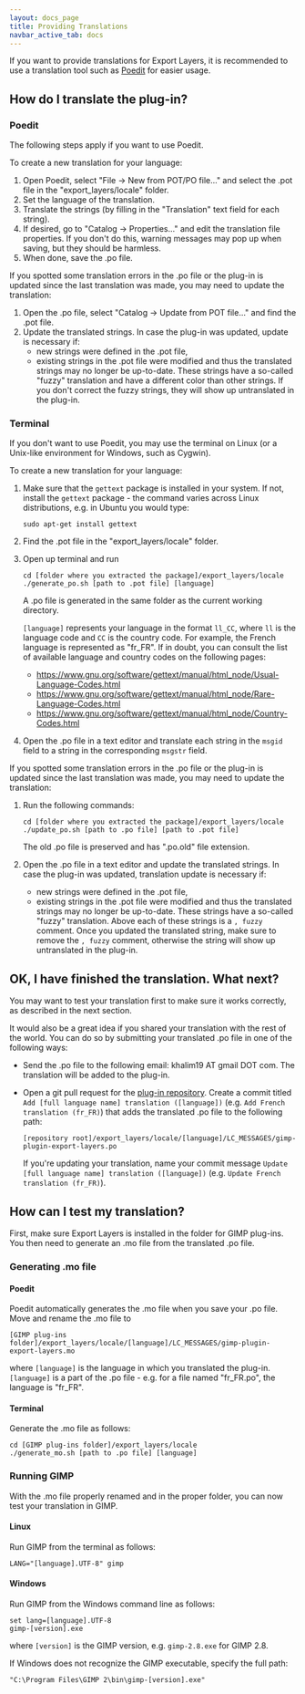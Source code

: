 ```yaml
---
layout: docs_page
title: Providing Translations
navbar_active_tab: docs
---
```



If you want to provide translations for Export Layers, it is recommended to use
a translation tool such as [Poedit](https://poedit.net) for easier usage.


How do I translate the plug-in?
-------------------------------

### Poedit

The following steps apply if you want to use Poedit.

To create a new translation for your language:

1. Open Poedit, select "File → New from POT/PO file..." and select the .pot
   file in the "export_layers/locale" folder.
2. Set the language of the translation.
3. Translate the strings (by filling in the "Translation" text field for each
   string).
4. If desired, go to "Catalog → Properties..." and edit the translation file
   properties. If you don't do this, warning messages may pop up when saving,
   but they should be harmless.
5. When done, save the .po file.

If you spotted some translation errors in the .po file or the plug-in is updated
since the last translation was made, you may need to update the translation:

1. Open the .po file, select "Catalog → Update from POT file..." and find the
   .pot file.
2. Update the translated strings. In case the plug-in was updated, update is
   necessary if:
   * new strings were defined in the .pot file,
   * existing strings in the .pot file were modified and thus the translated
     strings may no longer be up-to-date. These strings have a so-called "fuzzy"
     translation and have a different color than other strings. If you don't
     correct the fuzzy strings, they will show up untranslated in the plug-in.


### Terminal

If you don't want to use Poedit, you may use the terminal on Linux
(or a Unix-like environment for Windows, such as Cygwin).

To create a new translation for your language:

1. Make sure that the `gettext` package is installed in your system. If not,
install the `gettext` package - the command varies across Linux distributions,
e.g. in Ubuntu you would type:
   
       sudo apt-get install gettext
   
2. Find the .pot file in the "export_layers/locale" folder.
3. Open up terminal and run
   
       cd [folder where you extracted the package]/export_layers/locale
       ./generate_po.sh [path to .pot file] [language]
   
   A .po file is generated in the same folder as the current working directory.
   
   `[language]` represents your language in the format `ll_CC`, where `ll` is
   the language code and `CC` is the country code. For example, the French
   language is represented as "fr_FR". If in doubt, you can consult the list of
   available language and country codes on the following pages:
   * https://www.gnu.org/software/gettext/manual/html_node/Usual-Language-Codes.html
   * https://www.gnu.org/software/gettext/manual/html_node/Rare-Language-Codes.html
   * https://www.gnu.org/software/gettext/manual/html_node/Country-Codes.html
   
4. Open the .po file in a text editor and translate each string in the `msgid`
   field to a string in the corresponding `msgstr` field.

If you spotted some translation errors in the .po file or the plug-in is updated
since the last translation was made, you may need to update the translation:

1. Run the following commands:
   
       cd [folder where you extracted the package]/export_layers/locale
       ./update_po.sh [path to .po file] [path to .pot file]
   
   The old .po file is preserved and has ".po.old" file extension.
   
2. Open the .po file in a text editor and update the translated strings.
   In case the plug-in was updated, translation update is necessary if:
   * new strings were defined in the .pot file,
   * existing strings in the .pot file were modified and thus the translated
     strings may no longer be up-to-date. These strings have a so-called "fuzzy"
     translation. Above each of these strings is a `, fuzzy` comment. Once you
     updated the translated string, make sure to remove the `, fuzzy` comment,
     otherwise the string will show up untranslated in the plug-in.


OK, I have finished the translation. What next?
--------------------------------------------------

You may want to test your translation first to make sure it works correctly,
as described in the next section.

It would also be a great idea if you shared your translation with the rest of the world.
You can do so by submitting your translated .po file in one of the following ways:

* Send the .po file to the following email: khalim19 AT gmail DOT com.
  The translation will be added to the plug-in.
* Open a git pull request for the [plug-in repository](https://github.com/khalim19/gimp-plugin-export-layers).
  Create a commit titled `Add [full language name] translation ([language])`
  (e.g. `Add French translation (fr_FR)`) that adds the translated .po file to the following path:
  
      [repository root]/export_layers/locale/[language]/LC_MESSAGES/gimp-plugin-export-layers.po
  
  If you're updating your translation, name your commit message
  `Update [full language name] translation ([language])` (e.g. `Update French translation (fr_FR)`).


How can I test my translation?
------------------------------

First, make sure Export Layers is installed in the folder for GIMP plug-ins. You
then need to generate an .mo file from the translated .po file.


### Generating .mo file

#### Poedit

Poedit automatically generates the .mo file when you save your .po file. Move
and rename the .mo file to

    [GIMP plug-ins folder]/export_layers/locale/[language]/LC_MESSAGES/gimp-plugin-export-layers.mo
   
   where `[language]` is the language in which you translated the plug-in.
   `[language]` is a part of the .po file - e.g. for a file named "fr_FR.po",
   the language is "fr_FR".

#### Terminal

Generate the .mo file as follows:
   
    cd [GIMP plug-ins folder]/export_layers/locale
    ./generate_mo.sh [path to .po file] [language]


### Running GIMP

With the .mo file properly renamed and in the proper folder, you can now test
your translation in GIMP.

#### Linux

Run GIMP from the terminal as follows:
   
    LANG="[language].UTF-8" gimp

#### Windows

Run GIMP from the Windows command line as follows:
   
    set lang=[language].UTF-8
    gimp-[version].exe

where `[version]` is the GIMP version, e.g. `gimp-2.8.exe` for GIMP 2.8.

If Windows does not recognize the GIMP executable, specify the full path:
   
    "C:\Program Files\GIMP 2\bin\gimp-[version].exe"
